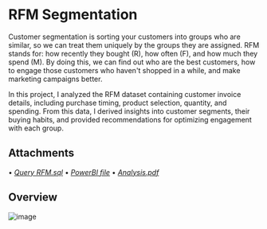 # RFM Segmentation

Customer segmentation is sorting your customers into groups who are similar, so we can treat them uniquely by the groups they are assigned. RFM stands for: how recently they bought (R), how often (F), and how much they spend (M). By doing this, we can find out who are the best customers, how to engage those customers who haven't shopped in a while, and make marketing campaigns better.

In this project, I analyzed the RFM dataset containing customer invoice details, including purchase timing, product selection, quantity, and spending. From this data, I derived insights into customer segments, their buying habits, and provided recommendations for optimizing engagement with each group.

## Attachments

• [*Query RFM.sql*](https://github.com/monikase/Data-Analytics-Projects/blob/8b5a31d71ef22855f6dc5ff430c3cf6f6362ad79/8-RFM%20Segments/RFM_Segments.sql)
• [*PowerBI file*](https://github.com/monikase/Data-Analytics-Projects/blob/8b5a31d71ef22855f6dc5ff430c3cf6f6362ad79/8-RFM%20Segments/RFM.pbix)
• [*Analysis.pdf*](https://github.com/monikase/Data-Analytics-Projects/blob/8b5a31d71ef22855f6dc5ff430c3cf6f6362ad79/8-RFM%20Segments/RFM_Analysis.pdf)

## Overview

![image](https://github.com/user-attachments/assets/86061ace-53c6-4a32-8acc-171c3e93ab84)
